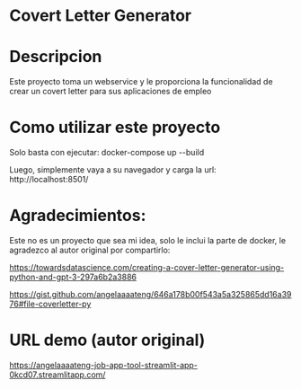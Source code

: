 # Covert Letter Generator
 
# Descripcion
Este proyecto toma un webservice y le proporciona la funcionalidad de crear un covert letter para sus aplicaciones de empleo

# Como utilizar este proyecto
Solo basta con ejecutar: docker-compose up --build

Luego, simplemente vaya a su navegador y carga la url: http://localhost:8501/

# Agradecimientos:

Este no es un proyecto que sea mi idea, solo le inclui la parte de docker, le agradezco al autor original por compartirlo:

https://towardsdatascience.com/creating-a-cover-letter-generator-using-python-and-gpt-3-297a6b2a3886

https://gist.github.com/angelaaaateng/646a178b00f543a5a325865dd16a3976#file-coverletter-py

# URL demo (autor original)

https://angelaaaateng-job-app-tool-streamlit-app-0kcd07.streamlitapp.com/